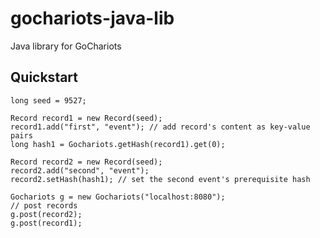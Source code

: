 # gochariots-java-lib
Java library for GoChariots

## Quickstart
    long seed = 9527;

    Record record1 = new Record(seed);
    record1.add("first", "event"); // add record's content as key-value pairs
    long hash1 = Gochariots.getHash(record1).get(0);

    Record record2 = new Record(seed);
    record2.add("second", "event");
    record2.setHash(hash1); // set the second event's prerequisite hash

    Gochariots g = new Gochariots("localhost:8080");
    // post records
    g.post(record2);
    g.post(record1);